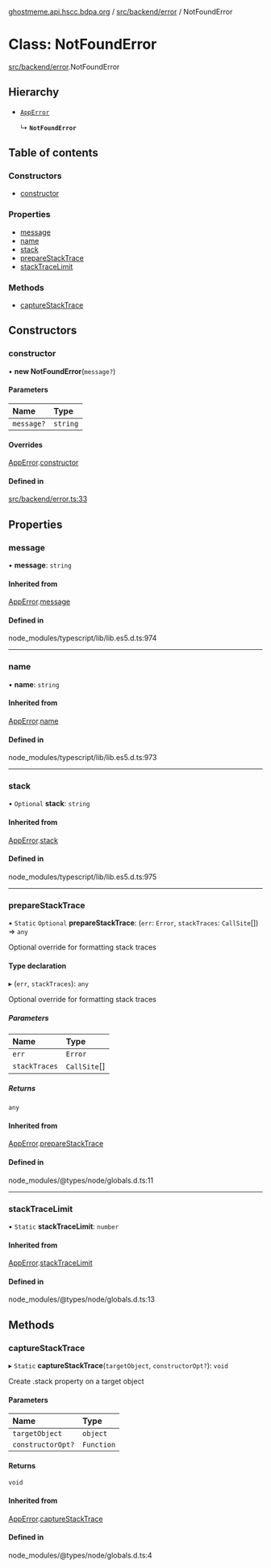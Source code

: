 [ghostmeme.api.hscc.bdpa.org](../README.md) / [src/backend/error](../modules/src_backend_error.md) / NotFoundError

# Class: NotFoundError

[src/backend/error](../modules/src_backend_error.md).NotFoundError

## Hierarchy

- [`AppError`](src_backend_error.AppError.md)

  ↳ **`NotFoundError`**

## Table of contents

### Constructors

- [constructor](src_backend_error.NotFoundError.md#constructor)

### Properties

- [message](src_backend_error.NotFoundError.md#message)
- [name](src_backend_error.NotFoundError.md#name)
- [stack](src_backend_error.NotFoundError.md#stack)
- [prepareStackTrace](src_backend_error.NotFoundError.md#preparestacktrace)
- [stackTraceLimit](src_backend_error.NotFoundError.md#stacktracelimit)

### Methods

- [captureStackTrace](src_backend_error.NotFoundError.md#capturestacktrace)

## Constructors

### constructor

• **new NotFoundError**(`message?`)

#### Parameters

| Name | Type |
| :------ | :------ |
| `message?` | `string` |

#### Overrides

[AppError](src_backend_error.AppError.md).[constructor](src_backend_error.AppError.md#constructor)

#### Defined in

[src/backend/error.ts:33](https://github.com/nhscc/ghostmeme.api.hscc.bdpa.org/blob/311fb73/src/backend/error.ts#L33)

## Properties

### message

• **message**: `string`

#### Inherited from

[AppError](src_backend_error.AppError.md).[message](src_backend_error.AppError.md#message)

#### Defined in

node_modules/typescript/lib/lib.es5.d.ts:974

___

### name

• **name**: `string`

#### Inherited from

[AppError](src_backend_error.AppError.md).[name](src_backend_error.AppError.md#name)

#### Defined in

node_modules/typescript/lib/lib.es5.d.ts:973

___

### stack

• `Optional` **stack**: `string`

#### Inherited from

[AppError](src_backend_error.AppError.md).[stack](src_backend_error.AppError.md#stack)

#### Defined in

node_modules/typescript/lib/lib.es5.d.ts:975

___

### prepareStackTrace

▪ `Static` `Optional` **prepareStackTrace**: (`err`: `Error`, `stackTraces`: `CallSite`[]) => `any`

Optional override for formatting stack traces

#### Type declaration

▸ (`err`, `stackTraces`): `any`

Optional override for formatting stack traces

##### Parameters

| Name | Type |
| :------ | :------ |
| `err` | `Error` |
| `stackTraces` | `CallSite`[] |

##### Returns

`any`

#### Inherited from

[AppError](src_backend_error.AppError.md).[prepareStackTrace](src_backend_error.AppError.md#preparestacktrace)

#### Defined in

node_modules/@types/node/globals.d.ts:11

___

### stackTraceLimit

▪ `Static` **stackTraceLimit**: `number`

#### Inherited from

[AppError](src_backend_error.AppError.md).[stackTraceLimit](src_backend_error.AppError.md#stacktracelimit)

#### Defined in

node_modules/@types/node/globals.d.ts:13

## Methods

### captureStackTrace

▸ `Static` **captureStackTrace**(`targetObject`, `constructorOpt?`): `void`

Create .stack property on a target object

#### Parameters

| Name | Type |
| :------ | :------ |
| `targetObject` | `object` |
| `constructorOpt?` | `Function` |

#### Returns

`void`

#### Inherited from

[AppError](src_backend_error.AppError.md).[captureStackTrace](src_backend_error.AppError.md#capturestacktrace)

#### Defined in

node_modules/@types/node/globals.d.ts:4
